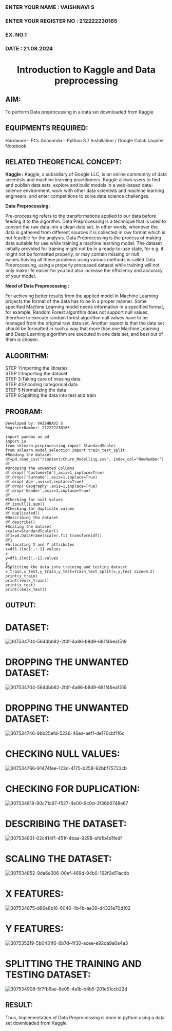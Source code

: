 <H3>ENTER YOUR NAME : VAISHNAVI S</H3>
<H3>ENTER YOUR REGISTER NO : 212222230165</H3>
<H3>EX. NO.1</H3>
<H3>DATE : 21.08.2024</H3>
<H1 ALIGN =CENTER> Introduction to Kaggle and Data preprocessing</H1>

## AIM:

To perform Data preprocessing in a data set downloaded from Kaggle

## EQUIPMENTS REQUIRED:
Hardware – PCs
Anaconda – Python 3.7 Installation / Google Colab /Jupiter Notebook

## RELATED THEORETICAL CONCEPT:

**Kaggle :**
Kaggle, a subsidiary of Google LLC, is an online community of data scientists and machine learning practitioners. Kaggle allows users to find and publish data sets, explore and build models in a web-based data-science environment, work with other data scientists and machine learning engineers, and enter competitions to solve data science challenges.

**Data Preprocessing:**

Pre-processing refers to the transformations applied to our data before feeding it to the algorithm. Data Preprocessing is a technique that is used to convert the raw data into a clean data set. In other words, whenever the data is gathered from different sources it is collected in raw format which is not feasible for the analysis.
Data Preprocessing is the process of making data suitable for use while training a machine learning model. The dataset initially provided for training might not be in a ready-to-use state, for e.g. it might not be formatted properly, or may contain missing or null values.Solving all these problems using various methods is called Data Preprocessing, using a properly processed dataset while training will not only make life easier for you but also increase the efficiency and accuracy of your model.

**Need of Data Preprocessing :**

For achieving better results from the applied model in Machine Learning projects the format of the data has to be in a proper manner. Some specified Machine Learning model needs information in a specified format, for example, Random Forest algorithm does not support null values, therefore to execute random forest algorithm null values have to be managed from the original raw data set.
Another aspect is that the data set should be formatted in such a way that more than one Machine Learning and Deep Learning algorithm are executed in one data set, and best out of them is chosen.


## ALGORITHM:
STEP 1:Importing the libraries<BR>
STEP 2:Importing the dataset<BR>
STEP 3:Taking care of missing data<BR>
STEP 4:Encoding categorical data<BR>
STEP 5:Normalizing the data<BR>
STEP 6:Splitting the data into test and train<BR>

##  PROGRAM:
```
Developed by: VAISHNAVI S
RegisterNumber: 212222230165

import pandas as pd
import io
from sklearn.preprocessing import StandardScaler
from sklearn.model_selection import train_test_split
#Reading the dataset
df=pd.read_csv("/content/Churn_Modelling.csv", index_col="RowNumber")
df
#Dropping the unwanted Columns
df.drop(['CustomerId'],axis=1,inplace=True)
df.drop(['Surname'],axis=1,inplace=True)
df.drop('Age',axis=1,inplace=True)
df.drop('Geography',axis=1,inplace=True)
df.drop('Gender',axis=1,inplace=True)
df
#Checking for null values
df.isnull().sum()
#Checking for duplicate values
df.duplicated()
#Describing the dataset
df.describe()
#Scaling the dataset
scaler=StandardScaler()
df1=pd.DataFrame(scaler.fit_transform(df))
df1
#Allocating X and Y attributes
x=df1.iloc[:,:-1].values
x
y=df1.iloc[:,-1].values
y
#Splitting the data into training and testing dataset
x_train,x_test,y_train,y_test=train_test_split(x,y,test_size=0.2)
print(x_train)
print(len(x_train))
print(x_test)
print(len(x_test))
```


## OUTPUT:
# DATASET:
![307534704-564dbb82-2f4f-4a86-b8d9-681f46ea1519](https://github.com/user-attachments/assets/a18a3060-d638-47cc-bba6-7d5f6ec0ce99)

# DROPPING THE UNWANTED DATASET:
![307534704-564dbb82-2f4f-4a86-b8d9-681f46ea1519](https://github.com/user-attachments/assets/48458a1e-5be0-42e5-a8be-e1fa9a561867)

# DROPPING THE UNWANTED DATASET:
![307534746-9bb25efd-5226-46ea-aef1-de170cbf1f6c](https://github.com/user-attachments/assets/0c994607-2e9d-4085-b2d1-16a4f74c8add)


# CHECKING NULL VALUES:
![307534766-91474fee-123d-4175-b258-92bbf75723cb](https://github.com/user-attachments/assets/8ac12fef-60a0-454c-a4ad-6d8f22f6ab01)

# CHECKING FOR DUPLICATION:
![307534818-90c71c87-f527-4e00-9c0d-3f36b6748e67](https://github.com/user-attachments/assets/9c11ed25-5f3a-4ceb-b04a-68da5ed753b3)

# DESCRIBING THE DATASET:
![307534831-02c414f1-451f-4baa-9298-afd1b4d1fedf](https://github.com/user-attachments/assets/43fed966-2cfb-4d0a-9659-7eee10dc525e)

# SCALING THE DATASET:
![307534852-9da6e306-00ef-469d-94b0-162f0e51acdb](https://github.com/user-attachments/assets/af11264f-a752-4811-8d02-0a51f032cad6)

# X FEATURES:
![307534875-d86e8b16-6046-4b4b-ae39-d4321e70d102](https://github.com/user-attachments/assets/a757cb73-f30d-4a0f-bc41-6c03fc5e0ddd)

# Y FEATURES:
![307535219-5b0431f6-6b7d-4f30-acee-e92da9a0a4a3](https://github.com/user-attachments/assets/3aed7b6f-a5f6-4cb1-94f4-159dd3d87277)

# SPLITTING THE TRAINING AND TESTING DATASET:

![307534908-5f7fb6ae-6e05-4a1b-b4b5-201e51ccb22d](https://github.com/user-attachments/assets/1a04ed27-cd95-4dec-a1a3-e66545941811)

## RESULT:
Thus, Implementation of Data Preprocessing is done in python  using a data set downloaded from Kaggle.


